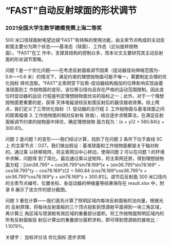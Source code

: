 # “FAST”自动反射球面的形状调节
### 2021全国大学生数学建模竞赛上海二等奖

500 米口径球面射电望远镜“FAST”有特殊的使用功能，由主索节点构成的主动反
射面主要分为两个状态——基准态（球面）、工作态（近似旋转抛物面）。“FAST”在工
作中，支撑其结构的控制众多，而本论文主要研究其主动反射面的形状调节策略。


问题 1 是一个优化问题——在考虑反射面板调节因素（促动器径向伸缩范围为-
0.6～+0.6 米）的情况下，满足约束的理想抛物面可能不唯一，需要制定合理的优化指标
择优选取。“FAST”主索网受下拉索-促动器结构施加的位移影响实现由基准球面到工
作抛物面的变形，该位移沿径向且存在严格的运动范围限制，因此变位时促动器的运动
行程是判定理想抛物面优劣的指标之一；此外，对于一个理想抛物面更重要的是，获得
天体电磁波经反射面反射后的最佳接收效果。综上两点，我们定义了三项优化指标（1.
促动器的总行程 2. 工作抛物面与基准球面之间的距离幅值 3. 工作抛物面的相对反射有
效值），结合逐步求精算法，在满足反射面板调节约束的抛物面中择优，确定理想抛物
面方程为：(x + y)2 = 560.84(z + 300.81)。


问题 2 是问题 1 的变形——我们经过计算，找到了在问题 2 条件下位于直线 SC 上
的主索节点：D27。我们做出假设：基准球面和工作抛物面都是关于轴对称的。通过乘
以转移矩阵，将主索网沿中心转动，使得问题 2 可以在问题 1 的环境中求解，问题得
到了简化。最后通过乘以逆矩阵，将主索网还原，得到理想抛物面方程：[(sin36.795° +
cos36.795°sin78.169°)x + (sin36.795°sin78.169° − cos36.795°)y − cos78.169°z]2 = 560.84
(cos78.169°cos36.795°x + sin36.795°cos78.169°y + sin78.169°z + 300.81)]。调节后反射面
300 米口径内的主索节点编号、位置坐标、各促动器的伸缩量等结果保存在 result.xlsx
中，附录 B 展示了该文件的部分截图。


问题 3 重在计算——我们首先计算了照明区域内每块反射面板的法向量，根据光的
反射原理，将每块反射面板的三个顶点投影到馈源舱平面得到一块三角区域，再计算三
角区域与馈源舱有效区域的重叠部分面积。将工作抛物面照明区域内的所有反射面板投
射后计算出的重叠部分面积求和，即可得到馈源舱的接收比：1.1079%。


关键字： 加权评分法 优化指标 逐步求精
